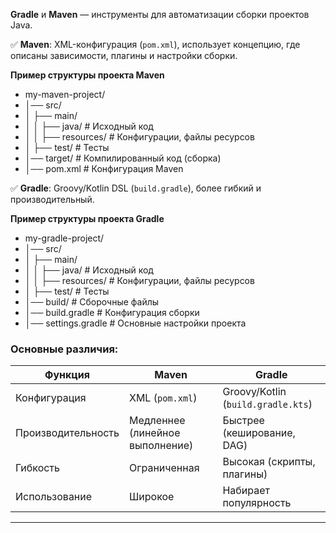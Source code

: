 
**Gradle** и **Maven** — инструменты для автоматизации сборки проектов Java.  

✅ **Maven**: XML-конфигурация (`pom.xml`), использует концепцию, где описаны зависимости, плагины и настройки сборки.
 
 **Пример структуры проекта Maven**
-  my-maven-project/
-  │── src/
-  │   ├── main/
-  │   │   ├── java/       # Исходный код
-  │   │   ├── resources/  # Конфигурации, файлы ресурсов
-  │   ├── test/           # Тесты
-  │── target/             # Компилированный код (сборка)
-  │── pom.xml             # Конфигурация Maven
    
✅ **Gradle**: Groovy/Kotlin DSL (`build.gradle`), более гибкий и производительный.

 **Пример структуры проекта Gradle**
-  my-gradle-project/
-  │── src/
-  │   ├── main/
-  │   │   ├── java/       # Исходный код
-  │   │   ├── resources/  # Конфигурации, файлы ресурсов
-  │   ├── test/           # Тесты
-  │── build/              # Сборочные файлы
-  │── build.gradle        # Конфигурация сборки
-  │── settings.gradle     # Основные настройки проекта

### Основные различия:

| Функция          | Maven                         | Gradle                   |
|-----------------|------------------------------|--------------------------|
| Конфигурация    | XML (`pom.xml`)               | Groovy/Kotlin (`build.gradle.kts`) |
| Производительность | Медленнее (линейное выполнение) | Быстрее (кеширование, DAG) |
| Гибкость        | Ограниченная                  | Высокая (скрипты, плагины) |
| Использование   | Широкое                       | Набирает популярность |

---
